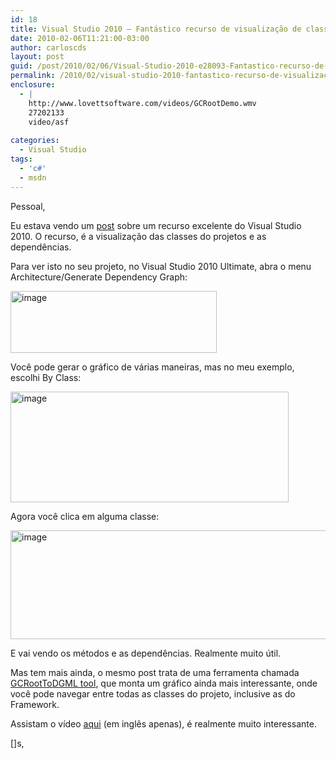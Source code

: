 ```yaml
---
id: 18
title: Visual Studio 2010 – Fantástico recurso de visualização de classes
date: 2010-02-06T11:21:00-03:00
author: carloscds
layout: post
guid: /post/2010/02/06/Visual-Studio-2010-e28093-Fantastico-recurso-de-visualizacao-de-classes-em-runtime.aspx
permalink: /2010/02/visual-studio-2010-fantastico-recurso-de-visualizacao-de-classes/
enclosure:
  - |
    http://www.lovettsoftware.com/videos/GCRootDemo.wmv
    27202133
    video/asf
    
categories:
  - Visual Studio
tags:
  - 'c#'
  - msdn
---
```

Pessoal,

Eu estava vendo um <a href="http://www.lovettsoftware.com/blogengine.net/" target="_blank">post</a> sobre um recurso excelente do Visual Studio 2010. O recurso, é a visualização das classes do projetos e as dependências.

Para ver isto no seu projeto, no Visual Studio 2010 Ultimate, abra o menu Architecture/Generate Dependency Graph:

[<img style="display: inline; border-width: 0px;" title="image" src="http://carloscds.net/wp-content/uploads/image_thumb_12.png" border="0" alt="image" width="330" height="99" />](http://carloscds.net/wp-content/uploads/image_12.png)

Você pode gerar o gráfico de várias maneiras, mas no meu exemplo, escolhi By Class:

[<img style="display: inline; border-width: 0px;" title="image" src="http://carloscds.net/wp-content/uploads/image_thumb_13.png" border="0" alt="image" width="445" height="177" />](http://carloscds.net/wp-content/uploads/image_13.png)

Agora você clica em alguma classe:

[<img style="display: inline; border-width: 0px;" title="image" src="http://carloscds.net/wp-content/uploads/image_thumb_14.png" border="0" alt="image" width="509" height="174" />](http://carloscds.net/wp-content/uploads/image_14.png)

E vai vendo os métodos e as dependências. Realmente muito útil.

Mas tem mais ainda, o mesmo post trata de uma ferramenta chamada  [GCRootToDGML tool](http://www.lovettsoftware.com/downloads/gcrootstodgml.zip "GCRootToDGML tool"), que monta um gráfico ainda mais interessante, onde você pode navegar entre todas as classes do projeto, inclusive as do Framework.

Assistam o vídeo [aqui](http://www.lovettsoftware.com/videos/GCRootDemo.wmv "WMV") (em inglês apenas), é realmente muito interessante.

[]s,